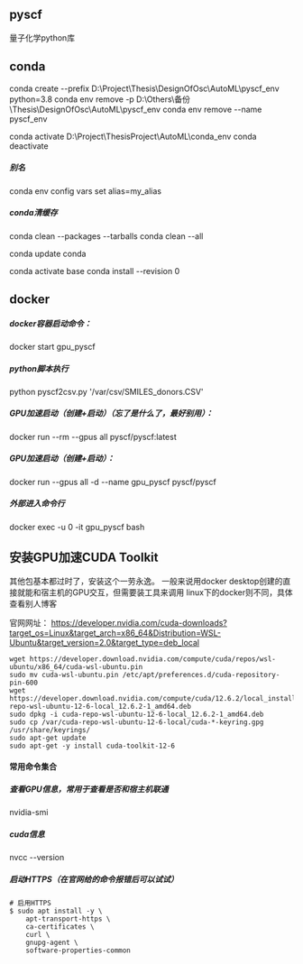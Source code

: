 ## pyscf
量子化学python库


## conda
conda create --prefix D:\Project\Thesis\DesignOfOsc\AutoML\pyscf_env python=3.8
conda env remove -p D:\Others\备份\Thesis\DesignOfOsc\AutoML\pyscf_env
conda env remove --name pyscf_env

conda activate D:\Project\ThesisProject\AutoML\conda_env
conda deactivate

##### 别名
conda env config vars set alias=my_alias

##### conda清缓存
conda clean --packages --tarballs
conda clean --all

conda update conda

conda activate base
conda install --revision 0


## docker
##### docker容器启动命令：
docker start gpu_pyscf
##### python脚本执行
python pyscf2csv.py '/var/csv/SMILES_donors.CSV'

##### GPU加速启动（创建+启动）（忘了是什么了，最好别用）：
docker run --rm --gpus all pyscf/pyscf:latest

##### GPU加速启动（创建+启动）：
docker run --gpus all -d --name gpu_pyscf pyscf/pyscf

##### 外部进入命令行
docker exec -u 0 -it gpu_pyscf bash


## 安装GPU加速CUDA Toolkit

其他包基本都过时了，安装这个一劳永逸。
一般来说用docker desktop创建的直接就能和宿主机的GPU交互，但需要装工具来调用
linux下的docker则不同，具体查看别人博客

官网网址：
https://developer.nvidia.com/cuda-downloads?target_os=Linux&target_arch=x86_64&Distribution=WSL-Ubuntu&target_version=2.0&target_type=deb_local

```
wget https://developer.download.nvidia.com/compute/cuda/repos/wsl-ubuntu/x86_64/cuda-wsl-ubuntu.pin
sudo mv cuda-wsl-ubuntu.pin /etc/apt/preferences.d/cuda-repository-pin-600
wget https://developer.download.nvidia.com/compute/cuda/12.6.2/local_installers/cuda-repo-wsl-ubuntu-12-6-local_12.6.2-1_amd64.deb
sudo dpkg -i cuda-repo-wsl-ubuntu-12-6-local_12.6.2-1_amd64.deb
sudo cp /var/cuda-repo-wsl-ubuntu-12-6-local/cuda-*-keyring.gpg /usr/share/keyrings/
sudo apt-get update
sudo apt-get -y install cuda-toolkit-12-6

```

#### 常用命令集合

##### 查看GPU信息，常用于查看是否和宿主机联通
nvidia-smi

##### cuda信息
nvcc --version

##### 启动HTTPS（在官网给的命令报错后可以试试）

```
# 启用HTTPS
$ sudo apt install -y \
    apt-transport-https \
    ca-certificates \
    curl \
    gnupg-agent \
    software-properties-common

```